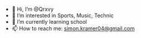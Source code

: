 - 👋 Hi, I’m @Qrxvy
- 👀 I’m interested in Sports, Music, Technic
- 🌱 I’m currently learning school
- 📫 How to reach me: simon.kramer04@gmail.com

<!---
Qrxvy/Qrxvy is a ✨ special ✨ repository because its `README.md` (this file) appears on your GitHub profile.
You can click the Preview link to take a look at your changes.
--->

